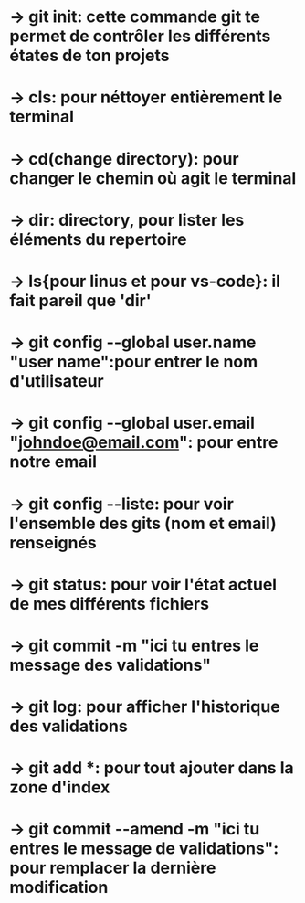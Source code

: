# -> git init: cette commande git te permet de contrôler les différents étates de ton projets

# -> cls: pour néttoyer entièrement le terminal <!-- autre qu'on peut utiliser a la place: clear ou Ctrl+L -->

# -> cd(change directory): pour changer le chemin où agit le terminal

# -> dir: directory, pour lister les éléments du repertoire

# -> ls{pour linus et pour vs-code}: il fait pareil que 'dir'

# -> git config --global user.name "user name":pour entrer le nom d'utilisateur

# -> git config --global user.email "johndoe@email.com": pour entre notre email

# -> git config --liste: pour voir l'ensemble des gits (nom et email) renseignés

# -> git status: pour voir l'état actuel de mes différents fichiers

# -> git commit -m "ici tu entres le message des validations"

# -> git log: pour afficher l'historique des validations

# -> git add *: pour tout ajouter dans la zone d'index

# -> git commit --amend -m "ici tu entres le message de validations": pour remplacer la dernière modification
